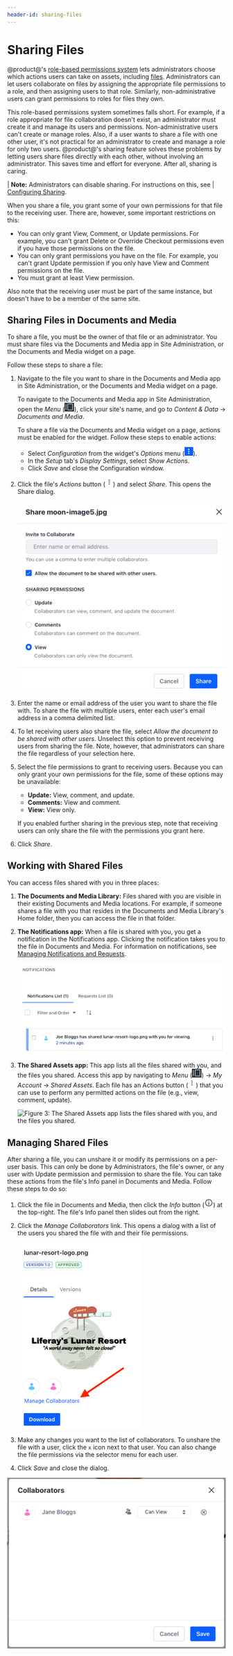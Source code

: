 ```yaml
---
header-id: sharing-files
---
```


# Sharing Files

@product@'s 
[role-based permissions system](/discover/portal/-/knowledge_base/7-2/roles-and-permissions) 
lets administrators choose which actions users can take on assets, including 
[files](/discover/portal/-/knowledge_base/7-2/adding-files-to-a-document-library#granting-file-permissions-and-roles). 
Administrators can let users collaborate on files by assigning the appropriate 
file permissions to a role, and then assigning users to that role. Similarly, 
non-administrative users can grant permissions to roles for files they own. 

This role-based permissions system sometimes falls short. For example, if a role 
appropriate for file collaboration doesn't exist, an administrator must create 
it and manage its users and permissions. Non-administrative users can't create 
or manage roles. Also, if a user wants to share a file with one other user, it's 
not practical for an administrator to create and manage a role for only two 
users. @product@'s sharing feature solves these problems by letting users share 
files directly with each other, without involving an administrator. This saves 
time and effort for everyone. After all, sharing is caring. 

| **Note:** Administrators can disable sharing. For instructions on this, see 
| [Configuring Sharing](/discover/portal/-/knowledge_base/7-2/configuring-sharing). 

When you share a file, you grant some of your own permissions for that file to 
the receiving user. There are, however, some important restrictions on this: 

-   You can only grant View, Comment, or Update permissions. For example, you 
    can't grant Delete or Override Checkout permissions even if you have those 
    permissions on the file. 
-   You can only grant permissions you have on the file. For example, you can't 
    grant Update permission if you only have View and Comment permissions on the 
    file. 
-   You must grant at least View permission. 

Also note that the receiving user must be part of the same instance, but doesn't 
have to be a member of the same site. 

## Sharing Files in Documents and Media

To share a file, you must be the owner of that file or an administrator. You 
must share files via the Documents and Media app in Site Administration, or the 
Documents and Media widget on a page. 

Follow these steps to share a file: 

1.  Navigate to the file you want to share in the Documents and Media app in 
    Site Administration, or the Documents and Media widget on a page. 

    To navigate to the Documents and Media app in Site Administration, open the 
    *Menu* 
    (![Product Menu](../../../../images/icon-menu.png)), 
    click your site's name, and go to *Content & Data* &rarr; 
    *Documents and Media*. 

    To share a file via the Documents and Media widget on a page, actions must 
    be enabled for the widget. Follow these steps to enable actions: 

    -   Select *Configuration* from the widget's *Options* menu 
        (![Options](../../../../images/icon-app-options.png)). 
    -   In the *Setup* tab's *Display Settings*, select *Show Actions*. 
    -   Click *Save* and close the Configuration window. 

2.  Click the file's *Actions* button 
    (![Actions](../../../../images/icon-actions.png)) 
    and select *Share*. This opens the Share dialog. 

    ![Figure 1: To share a file, you must fill out the Share dialog as these steps describe.](../../../../images/sharing-file.png)

3.  Enter the name or email address of the user you want to share the file with. 
    To share the file with multiple users, enter each user's email address in a 
    comma delimited list. 

4.  To let receiving users also share the file, select 
    *Allow the document to be shared with other users*. Unselect this option to 
    prevent receiving users from sharing the file. Note, however, that 
    administrators can share the file regardless of your selection here. 

5.  Select the file permissions to grant to receiving users. Because you can 
    only grant your own permissions for the file, some of these options may be 
    unavailable: 

    -   **Update:** View, comment, and update.
    -   **Comments:** View and comment.
    -   **View:** View only.

    If you enabled further sharing in the previous step, note that receiving 
    users can only share the file with the permissions you grant here. 

6.  Click *Share*. 

## Working with Shared Files

You can access files shared with you in three places: 

1.  **The Documents and Media Library:** Files shared with you are visible in 
    their existing Documents and Media locations. For example, if someone shares 
    a file with you that resides in the Documents and Media Library's Home 
    folder, then you can access the file in that folder. 

2.  **The Notifications app:** When a file is shared with you, you get a 
    notification in the Notifications app. Clicking the notification takes you 
    to the file in Documents and Media. For information on notifications, see 
    [Managing Notifications and Requests](/discover/portal/-/knowledge_base/7-2/managing-notifications-and-requests). 

    ![Figure 2: The Notifications app contains the notifications that are sent when a user shares a file with you.](../../../../images/sharing-notifications.png)

3.  **The Shared Assets app:** This app lists all the files shared with you, and 
    the files you shared. Access this app by navigating to *Menu* 
    (![Product Menu](../../../../images/icon-menu.png)) 
    &rarr; *My Account* &rarr; *Shared Assets*. Each file has an Actions button 
    (![Actions](../../../../images/icon-actions.png)) 
    that you can use to perform any permitted actions on the file (e.g., view, 
    comment, update). 

    ![Figure 3: The Shared Assets app lists the files shared with you, and the files you shared.](../../../../images/sharing-app.png)

## Managing Shared Files

After sharing a file, you can unshare it or modify its permissions on a per-user 
basis. This can only be done by Administrators, the file's owner, or any user 
with Update permission and permission to share the file. You can take these 
actions from the file's Info panel in Documents and Media. Follow these steps to 
do so: 

1.  Click the file in Documents and Media, then click the *Info* button 
    (![Info](../../../../images/icon-information-dm.png)) 
    at the top-right. The file's Info panel then slides out from the right. 

2.  Click the *Manage Collaborators* link. This opens a dialog with a list of 
    the users you shared the file with and their file permissions. 

    ![Figure 4: Click *Manage Collaborators* to open up the list of users you shared the file with.](../../../../images/sharing-info.png)

3.  Make any changes you want to the list of collaborators. To unshare the file 
    with a user, click the `x` icon next to that user. You can also change the 
    file permissions via the selector menu for each user. 

4.  Click *Save* and close the dialog. 

![Figure 5: The Collaborators dialog lets you unshare a file or change the file permissions for each user.](../../../../images/sharing-collaborators.png)
